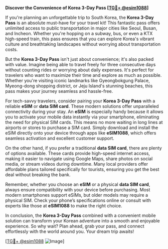 **Discover the Convenience of Korea 3-Day Pass [[TG💪+ @esim1088](https://t.me/s/esim1088)]**

If you're planning an unforgettable trip to South Korea, the **Korea 3-Day Pass** is an absolute must-have for your travel kit! This fantastic pass offers unlimited access to public transportation in major cities like Seoul, Busan, and Incheon. Whether you're hopping on a subway, bus, or even a KTX high-speed train, this pass ensures that you can explore Korea's vibrant culture and breathtaking landscapes without worrying about transportation costs.

But the **Korea 3-Day Pass** isn't just about convenience; it's also packed with value. Imagine being able to travel freely for three consecutive days without counting rides or worrying about daily expenses. It's perfect for travelers who want to maximize their time and explore as much as possible. Whether you're visiting iconic landmarks like Gyeongbokgung Palace, Myeong-dong shopping district, or Jeju Island's stunning beaches, this pass makes your journey seamless and hassle-free.

For tech-savvy travelers, consider pairing your **Korea 3-Day Pass** with a reliable **eSIM** or **data SIM card**. These modern solutions offer unparalleled connectivity during your stay. An **eSIM** is especially handy because it allows you to activate your mobile data instantly via your smartphone, eliminating the need for physical SIM cards. This means no more waiting in long lines at airports or stores to purchase a SIM card. Simply download and install the eSIM directly onto your device through apps like **eSIM1088**, which offers seamless activation and excellent customer support.

On the other hand, if you prefer a traditional **data SIM card**, there are plenty of options available. These cards provide high-speed internet access, making it easier to navigate using Google Maps, share photos on social media, or stream videos during downtime. Many local providers offer affordable plans tailored specifically for tourists, ensuring you get the best deal without breaking the bank.

Remember, whether you choose an **eSIM** or a physical **data SIM card**, always ensure compatibility with your device before purchasing. Most modern smartphones support eSIMs, but older models may require a physical SIM. Check your phone’s specifications online or consult with experts like those at **eSIM1088** to make the right choice.

In conclusion, the **Korea 3-Day Pass** combined with a convenient mobile solution can transform your Korean adventure into a smooth and enjoyable experience. So why wait? Plan ahead, grab your pass, and connect effortlessly with the world around you. Your dream trip awaits!

[[TG💪+ @esim1088](https://t.me/s/esim1088) ![Image](https://i.postimg.cc/Y0z9fWf4/image.png)]